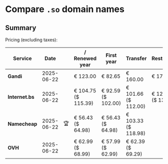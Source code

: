 # Compare `.so` domain names

## Summary

Pricing (excluding taxes):

| Service | Date |  | / Renewed year | First year | Transfer | Restoration |
|--|--|--|--|--|--|--|
| **Gandi** | 2025-06-22 |  | € 123.00 | € 82.65 | € 160.00 | € 175.50 |
| **Internet.bs** | 2025-06-22 |  | € 104.75<br>($ 115.39) | € 92.59<br>($ 102.00) | € 101.66<br>($ 112.00) | € 122.95<br>($ 135.39) |
| **Namecheap** | 2025-06-22 | 🏆 | € 56.43<br>($ 64.98) | € 56.43<br>($ 64.98) | € 103.33<br>($ 118.98) |  |
| **OVH** | 2025-06-22 |  | € 62.99<br>($ 68.99) | € 57.99<br>($ 62.99) | € 62.39<br>($ 69.29) |  |
